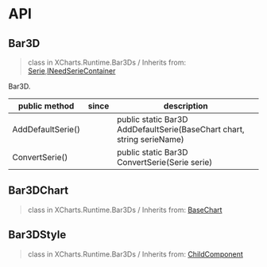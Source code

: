 # API

## Bar3D

> class in XCharts.Runtime.Bar3Ds / Inherits from: [Serie](https://xcharts-team.github.io/docs/api#serie),[INeedSerieContainer](https://xcharts-team.github.io/docs/api#ineedseriecontainer)

Bar3D.

|public method|since|description|
|--|--|--|
|AddDefaultSerie()||public static Bar3D AddDefaultSerie(BaseChart chart, string serieName)|
|ConvertSerie()||public static Bar3D ConvertSerie(Serie serie)|

## Bar3DChart

> class in XCharts.Runtime.Bar3Ds / Inherits from: [BaseChart](https://xcharts-team.github.io/docs/api#basechart)


## Bar3DStyle

> class in XCharts.Runtime.Bar3Ds / Inherits from: [ChildComponent](https://xcharts-team.github.io/docs/api#childcomponent)


